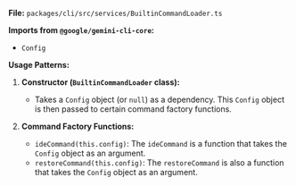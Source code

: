 **File:** `packages/cli/src/services/BuiltinCommandLoader.ts`

**Imports from `@google/gemini-cli-core`:**
- `Config`

**Usage Patterns:**
1.  **Constructor (`BuiltinCommandLoader` class):**
    *   Takes a `Config` object (or `null`) as a dependency. This `Config` object is then passed to certain command factory functions.

2.  **Command Factory Functions:**
    *   `ideCommand(this.config)`: The `ideCommand` is a function that takes the `Config` object as an argument.
    *   `restoreCommand(this.config)`: The `restoreCommand` is also a function that takes the `Config` object as an argument.
